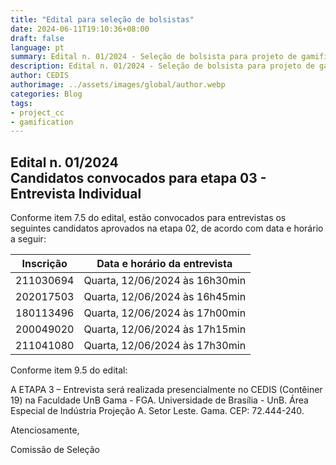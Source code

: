 ```yaml
---
title: "Edital para seleção de bolsistas"
date: 2024-06-11T19:10:36+08:00
draft: false
language: pt
summary: Edital n. 01/2024 - Seleção de bolsista para projeto de gamificação.
description: Edital n. 01/2024 - Seleção de bolsista para projeto de gamificação.
author: CEDIS
authorimage: ../assets/images/global/author.webp
categories: Blog
tags: 
- project_cc
- gamification
---
```

## Edital n. 01/2024<br>Candidatos convocados para etapa 03 - Entrevista Individual

Conforme item 7.5 do edital, estão convocados para entrevistas os seguintes candidatos aprovados na etapa 02, de acordo com data e horário a seguir:

| Inscrição  | Data e horário da entrevista       |
|------------|------------------------------------|
| 211030694  | Quarta, 12/06/2024 às 16h30min      |
| 202017503  | Quarta, 12/06/2024 às 16h45min      |
| 180113496  | Quarta, 12/06/2024 às 17h00min      |
| 200049020  | Quarta, 12/06/2024 às 17h15min      |
| 211041080  | Quarta, 12/06/2024 às 17h30min      |



Conforme item 9.5 do edital:

A ETAPA 3 – Entrevista será realizada presencialmente no CEDIS (Contêiner 19) na Faculdade UnB Gama - FGA. Universidade de Brasília - UnB. Área Especial de Indústria Projeção A. Setor Leste. Gama. CEP: 72.444-240.

Atenciosamente,

Comissão de Seleção